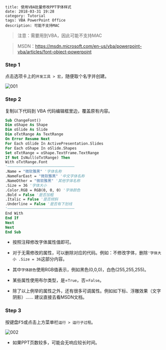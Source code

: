 ```
title: 使用VBA批量修改PPT字体样式
date: 2018-03-31 19:28
category: Tutorial
tags: VBA PowerPoint Office
description: 可能不支持MAC
```

> 注意：需要用到VBA，因此可能不支持MAC

> MSDN：https://msdn.microsoft.com/en-us/vba/powerpoint-vba/articles/font-object-powerpoint

### Step 1

点击选项卡上的`开发工具 > 宏`，随便取个名字并创建。

![001](/res/20180331-1928-001.webp)

### Step 2

复制以下代码到 VBA 代码编辑框里边，覆盖原有内容。

```vb
Sub ChangeFont()
Dim oShape As Shape
Dim oSlide As Slide
Dim oTxtRange As TextRange
On Error Resume Next
For Each oSlide In ActivePresentation.Slides
For Each oShape In oSlide.Shapes
Set oTxtRange = oShape.TextFrame.TextRange
If Not IsNull(oTxtRange) Then
With oTxtRange.Font
'──────────────────────────────
.Name = "微软雅黑" '字体名称
.NameFarEast = "微软雅黑" '中文字体名称
.NameOther = "微软雅黑" '其他字体名称
.Size = 36 '字体大小
.Color.RGB = RGB(0, 0, 0) '字体颜色
.Bold = False '是否加粗
.Italic = False '是否倾斜
.Underline = False '是否有下划线
'──────────────────────────────
End With
End If
Next
Next
End Sub
```

* 按照注释修改字体属性值即可。

* 对于无需修改的属性，可以删除对应的代码。例如：不修改字体，删除`'字体大小 .Size = 36`这部分内容。

* 其中`字体颜色`使用RGB值表示，例如黑色(0,0,0)，白色(255,255,255)。

* 某些属性使用布尔类型，是=`True`，否=`False`。

* 除了以上例举的属性之外，还有很多可调属性。例如如下标、浮雕效果（文字阴影）…… 建议直接去看MSDN文档。

### Step 3

按键盘<kbd>F5</kbd>或点击上方菜单栏`运行 > 运行子过程`。

![002](/res/20180331-1928-002.webp)

* 如果PPT页数较多，可能会无响应较长时间。
